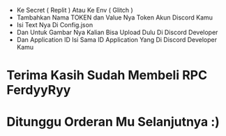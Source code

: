 - Ke Secret ( Replit ) Atau Ke Env ( Glitch )
- Tambahkan Nama TOKEN dan Value Nya Token Akun Discord Kamu
- Isi Text Nya Di Config.json
- Dan Untuk Gambar Nya Kalian Bisa Upload Dulu Di Discord Developer
- Dan Application ID Isi Sama ID Application Yang Di Discord Developer Kamu

# Terima Kasih Sudah Membeli RPC FerdyyRyy
# Ditunggu Orderan Mu Selanjutnya :)